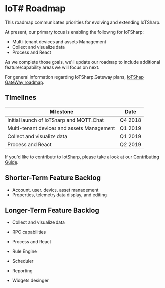 # IoT# Roadmap

This roadmap communicates priorities for evolving and extending IoTSharp.

At present, our primary focus is enabling the following for IoTSharp:

* Multi-tenant devices and assets Management
* Collect and visualize data
* Process and React

As we complete those goals, we'll update our roadmap to include additional feature/capability areas we will focus on next.

For general information regarding IoTSharp.Gateway  plans, [IoTShap GateWay
roadmap](https://github.com/IoTSharp/IotSharp.Gateway/blob/master/roadmap.md).

## Timelines

| Milestone | Date |
|---|---|
|Initial launch of IoTSharp and MQTT.Chat |Q4 2018|
|Multi-tenant devices and assets Management |Q1 2019|
|Collect and visualize data |Q1 2019|
|Process and React|Q2 2019|

If you'd like to contribute to IotSharp, please take a look at our [Contributing
Guide](contributing.md).

## Shorter-Term Feature Backlog

*  Account, user, device, asset management
*  Properties, telemetry data display, and editing

## Longer-Term Feature Backlog

* Collect and visualize data

* RPC capabilities

* Process and React

*  Rule Engine

* Scheduler

* Reporting

* Widgets  desinger
